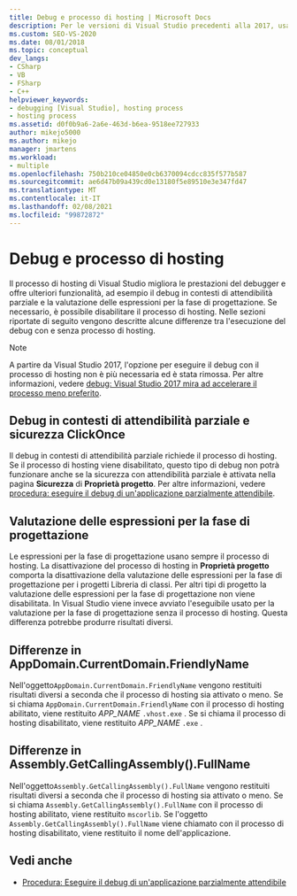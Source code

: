 ```yaml
---
title: Debug e processo di hosting | Microsoft Docs
description: Per le versioni di Visual Studio precedenti alla 2017, usare il processo di hosting per migliorare le prestazioni del debugger e per accedere ad alcune funzionalità del debugger.
ms.custom: SEO-VS-2020
ms.date: 08/01/2018
ms.topic: conceptual
dev_langs:
- CSharp
- VB
- FSharp
- C++
helpviewer_keywords:
- debugging [Visual Studio], hosting process
- hosting process
ms.assetid: d0f0b9a6-2a6e-463d-b6ea-9518ee727933
author: mikejo5000
ms.author: mikejo
manager: jmartens
ms.workload:
- multiple
ms.openlocfilehash: 750b210ce04850e0cb6370094cdcc835f577b587
ms.sourcegitcommit: ae6d47b09a439cd0e13180f5e89510e3e347fd47
ms.translationtype: MT
ms.contentlocale: it-IT
ms.lasthandoff: 02/08/2021
ms.locfileid: "99872872"
---
```

# <a name="debugging-and-the-hosting-process"></a>Debug e processo di hosting
Il processo di hosting di Visual Studio migliora le prestazioni del debugger e offre ulteriori funzionalità, ad esempio il debug in contesti di attendibilità parziale e la valutazione delle espressioni per la fase di progettazione. Se necessario, è possibile disabilitare il processo di hosting. Nelle sezioni riportate di seguito vengono descritte alcune differenze tra l'esecuzione del debug con e senza processo di hosting.

> [!NOTE]
> A partire da Visual Studio 2017, l'opzione per eseguire il debug con il processo di hosting non è più necessaria ed è stata rimossa. Per altre informazioni, vedere [debug: Visual Studio 2017 mira ad accelerare il processo meno preferito](https://vslive.com/Blogs/News-and-Tips/2017/02/Debugging-Visual-Studio-2017-aims-to-speed-up-your-least-favorite-job.aspx).

## <a name="partial-trust-debugging-and-click-once-security"></a>Debug in contesti di attendibilità parziale e sicurezza ClickOnce
 Il debug in contesti di attendibilità parziale richiede il processo di hosting. Se il processo di hosting viene disabilitato, questo tipo di debug non potrà funzionare anche se la sicurezza con attendibilità parziale è attivata nella pagina **Sicurezza** di **Proprietà progetto**. Per altre informazioni, vedere [procedura: eseguire il debug di un'applicazione parzialmente attendibile](debugger-security.md).

## <a name="design-time-expression-evaluation"></a>Valutazione delle espressioni per la fase di progettazione
 Le espressioni per la fase di progettazione usano sempre il processo di hosting. La disattivazione del processo di hosting in **Proprietà progetto** comporta la disattivazione della valutazione delle espressioni per la fase di progettazione per i progetti Libreria di classi. Per altri tipi di progetto la valutazione delle espressioni per la fase di progettazione non viene disabilitata. In Visual Studio viene invece avviato l'eseguibile usato per la valutazione per la fase di progettazione senza il processo di hosting. Questa differenza potrebbe produrre risultati diversi.

## <a name="appdomaincurrentdomainfriendlyname-differences"></a>Differenze in AppDomain.CurrentDomain.FriendlyName
 Nell'oggetto`AppDomain.CurrentDomain.FriendlyName` vengono restituiti risultati diversi a seconda che il processo di hosting sia attivato o meno. Se si chiama `AppDomain.CurrentDomain.FriendlyName` con il processo di hosting abilitato, viene restituito *APP_NAME* `.vhost.exe` . Se si chiama il processo di hosting disabilitato, viene restituito *APP_NAME* `.exe` .

## <a name="assemblygetcallingassemblyfullname-differences"></a>Differenze in Assembly.GetCallingAssembly().FullName
 Nell'oggetto`Assembly.GetCallingAssembly().FullName` vengono restituiti risultati diversi a seconda che il processo di hosting sia attivato o meno. Se si chiama `Assembly.GetCallingAssembly().FullName` con il processo di hosting abilitato, viene restituito `mscorlib`. Se l'oggetto `Assembly.GetCallingAssembly().FullName` viene chiamato con il processo di hosting disabilitato, viene restituito il nome dell'applicazione.

## <a name="see-also"></a>Vedi anche

- [Procedura: Eseguire il debug di un'applicazione parzialmente attendibile](debugger-security.md)